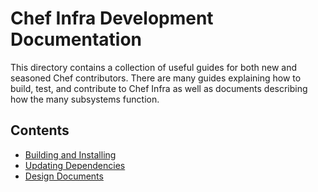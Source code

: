# Chef Infra Development Documentation

This directory contains a collection of useful guides for both new and seasoned Chef contributors. There are many guides explaining how to build, test, and contribute to Chef Infra as well as documents describing how the many subsystems function.

## Contents

- [Building and Installing](./building_and_installing.md)
- [Updating Dependencies](./updating_dependencies.md)
- [Design Documents](./design_documents/)